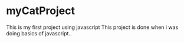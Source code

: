 # myCatProject
This is my first project using javascript
This project is done when i was doing basics of javascript..
